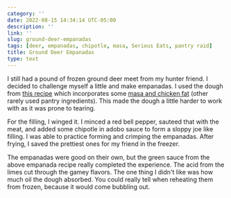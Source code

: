 ```yaml
---
category: ''
date: 2022-08-15 14:34:14 UTC-05:00
description: ''
link: ''
slug: ground-deer-empanadas
tags: [deer, empanadas, chipotle, masa, Serious Eats, pantry raid]
title: Ground Deer Empanadas
type: text
---
```

I still had a pound of frozen ground deer meet from my hunter friend.
I decided to challenge myself a little and make empanadas.
I used the dough from [this recipe](https://www.seriouseats.com/smoky-potato-and-caper-empanadas-with-cilantr-recipe) which incorporates some [masa and chicken fat](link://slug/masa-ball-soup-and-champurrado) (other rarely used pantry ingredients).
This made the dough a little harder to work with as it was prone to tearing.

For the filling, I winged it.
I minced a red bell pepper, sauteed that with the meat, and added some chipotle in adobo sauce to form a sloppy joe like filling.
I was able to practice forming and crimping the empanadas.
After frying, I saved the prettiest ones for my friend in the freezer.

The empanadas were good on their own, but the green sauce from the above empanada recipe really completed the experience.
The acid from the limes cut through the gamey flavors.
The one thing I didn't like was how much oil the dough absorbed.
You could really tell when reheating them from frozen, because it would come bubbling out.